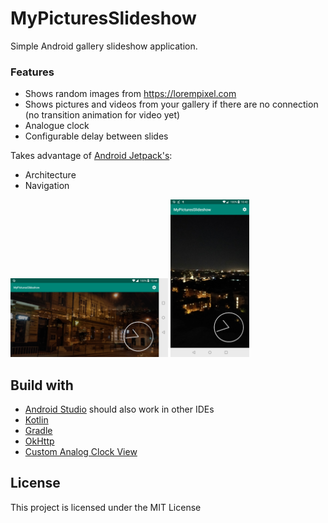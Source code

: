# MyPicturesSlideshow
Simple Android gallery slideshow application. 

### Features
* Shows random images from https://lorempixel.com
* Shows pictures and videos from your gallery if there are no connection (no transition animation for video yet)
* Analogue clock
* Configurable delay between slides

Takes advantage of [Android Jetpack's](https://developer.android.com/jetpack/):
* Architecture
* Navigation

<img src="screenshots/screenshot_horizontal.png" width="50%" />
<img src="screenshots/screenshot_vertical.png" width="25%" />

## Build with
* [Android Studio](https://developer.android.com/studio/) should also work in other IDEs
* [Kotlin](https://kotlinlang.org/)
* [Gradle](https://gradle.org/)
* [OkHttp](http://square.github.io/okhttp/)
* [Custom Analog Clock View](https://github.com/rosenpin/custom-analog-clock-view)

## License
This project is licensed under the MIT License
